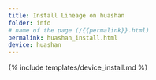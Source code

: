 ```yaml
---
title: Install Lineage on huashan
folder: info
# name of the page (/{{permalink}}.html)
permalink: huashan_install.html
device: huashan
---
```

{% include templates/device_install.md %}
